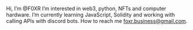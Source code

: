 Hi, I’m @F0XR
I’m interested in web3, python, NFTs and computer hardware.
I’m currently learning JavaScript, Solidity and working with calling APIs with discord bots.
How to reach me foxr.business@gmail.com.


